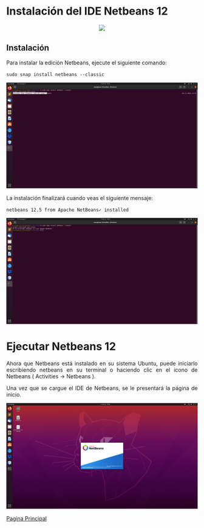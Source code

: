 <div align="justify">

# Instalación del IDE Netbeans 12

<div align="center">
  <img src="https://www.linuxadictos.com/wp-content/uploads/apache-netbeans.jpg" width="250px">
</div>


## Instalación

 
  Para instalar la edición Netbeans, ejecute el siguiente comando:

```console
sudo snap install netbeans --classic
```
<img src="imagenes/ntb12.1.png">
  
  La instalación finalizará cuando veas el siguiente mensaje:

  ```console
  netbeans 12.5 from Apache NetBeans✓ installed
  ```
  
  <img src="imagenes/ntb12.2.png">

# Ejecutar Netbeans 12

  Ahora que Netbeans está instalado en su sistema Ubuntu, puede iniciarlo escribiendo netbeans en su terminal o haciendo clic en el icono de Netbeans ( Activities -> Netbeans ).

  Una vez que se cargue el IDE de Netbeans, se le presentará la página de inicio.

  <img src="imagenes/ntb12.3.png">
  
   [Pagina Principal](https://github.com/OscarDavid87/ETS-Entornos-de-desarrollo)
